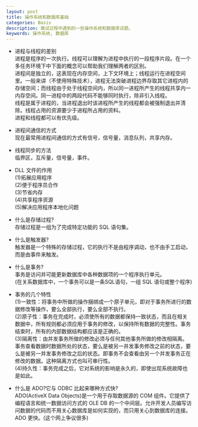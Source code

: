 ```yaml
---
layout: post
title: 操作系统和数据库基础
categories: Basis
description: 面试过程中遇到的一些操作系统和数据库试题。
keywords: 操作系统, 数据库
---
```


* 进程与线程的差别  
进程是程序的一次执行。线程可以理解为进程中执行的一段程序片段。在一个多任务环境下中下面的概念可以帮助我们理解两者的区别。  
进程间是独立的，这表现在内存空间，上下文环境上；线程运行在进程空间里。一般来讲（不使用特殊技术），进程无法突破进程边界存取其它进程内的存储空间；而线程由于处于线程空间内，所以同一进程所产生的线程共享内一内存空间。同一进程中的两段代码不能够同时执行，除非引入线程。  
线程是属于进程的，当进程退出时该进程所产生的线程都会被强制退出并清除。线程占用的资源要少于进程所占用的资料。  
进程和线程都可以有优先级。  

* 进程间通信的方式  
现在最常用进程间通信的方式有信号，信号量，消息队列，共享内存。  

* 线程同步的方法  
临界区，互斥量，信号量，事件。  

* DLL 文件的作用  
(1)拓展应用程序  
(2)便于程序员合作  
(3)节省内存  
(4)共享程序资源  
(5)解决应用程序本地化问题  

* 什么是存储过程?  
存储过程是一组为了完成特定功能的 SQL 语句集。  

* 什么是触发器?  
触发器是一个特殊的存储过程，它的执行不是由程序调动，也不由手工启动，而是由事件来触发。  

* 什么是事务?  
事务是访问并可能更新数据库中各种数据项的一个程序执行单元。  
(在关系数据库中，一个事务可以是一条SQL语句，一组 SQL 语句或整个程序)  

* 事务的几个特性  
(1)一致性：将事务中所做的操作捆绑成一个原子单元，即对于事务所进行的数据修改等操作，要么全部执行，要么全部不执行。  
(2)原子性：事务在完成时，必须使所有的数据都保持一致状态，而且在相关数据中，所有规则都必须应用于事务的修改，以保持所有数据的完整性。事务结束时，所有的内部数据结构都应该是正确的。  
(3)隔离性：由并发事务所做的修改必须与任何其他事务所做的修改相隔离。事务查看数据时数据所处的状态，要么是被另一并发事务修改之前的状态，要么是被另一并发事务修改之后的状态。即事务不会查看由另一个并发事务正在修改的数据。这种隔离方式也叫可串行性。  
(4)持久性：事务完成之后，它对系统的影响是永久的，即使出现系统故障也是如此。  

* 什么是 ADO?它与 ODBC 比起来哪种方式快?  
ADO(ActiveX Data Objects)是一个用于存取数据源的 COM 组件。它提供了编程语言和统一数据访问方式的 OLE DB 的一个中间层。允许开发人员编写访问数据的代码而不用关心数据库是如何实现的，而只用关心到数据库的连接。  
ADO 更快。(这个网上争议很多)  
